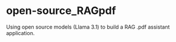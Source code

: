 # open-source_RAGpdf
Using open source models (Llama 3.1) to build a RAG .pdf assistant application.

